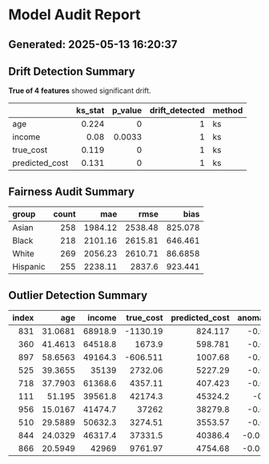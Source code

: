 # Model Audit Report
Generated: 2025-05-13 16:20:37
---
## Drift Detection Summary
**True of 4 features** showed significant drift.

|                |   ks_stat |   p_value |   drift_detected | method   |
|:---------------|----------:|----------:|-----------------:|:---------|
| age            |     0.224 |    0      |                1 | ks       |
| income         |     0.08  |    0.0033 |                1 | ks       |
| true_cost      |     0.119 |    0      |                1 | ks       |
| predicted_cost |     0.131 |    0      |                1 | ks       |

## Fairness Audit Summary
| group    |   count |     mae |    rmse |     bias |
|:---------|--------:|--------:|--------:|---------:|
| Asian    |     258 | 1984.12 | 2538.48 | 825.078  |
| Black    |     218 | 2101.16 | 2615.81 | 646.461  |
| White    |     269 | 2056.23 | 2610.71 |  86.6858 |
| Hispanic |     255 | 2238.11 | 2837.6  | 923.441  |

## Outlier Detection Summary
|   index |     age |   income |   true_cost |   predicted_cost |   anomaly_score |   outlier_flag |
|--------:|--------:|---------:|------------:|-----------------:|----------------:|---------------:|
|     831 | 31.0681 |  68918.9 |   -1130.19  |          824.117 |     -0.0820556  |             -1 |
|     360 | 41.4613 |  64518.8 |    1673.9   |          598.781 |     -0.0603301  |             -1 |
|     897 | 58.6563 |  49164.3 |    -606.511 |         1007.68  |     -0.0469888  |             -1 |
|     525 | 39.3655 |  35139   |    2732.06  |         5227.29  |     -0.0426778  |             -1 |
|     718 | 37.7903 |  61368.6 |    4357.11  |          407.423 |     -0.0367111  |             -1 |
|     111 | 51.195  |  39561.8 |   42174.3   |        45324.2   |     -0.034771   |             -1 |
|     956 | 15.0167 |  41474.7 |   37262     |        38279.8   |     -0.0207648  |             -1 |
|     510 | 29.5889 |  50632.3 |    3274.51  |         3553.57  |     -0.0108428  |             -1 |
|     844 | 24.0329 |  46317.4 |   37331.5   |        40386.4   |     -0.00485778 |             -1 |
|     866 | 20.5949 |  42969   |    9761.97  |         4754.68  |     -0.00403675 |             -1 |
